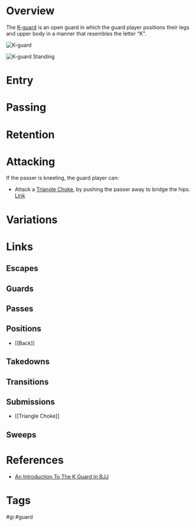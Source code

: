 # Overview
The <u>K-guard</u> is an open guard in which the guard player positions their legs and upper body in a manner that resembles the letter “K”.

![K-guard](https://i.imgur.com/mdftcbW.jpg)

![K-guard Standing](https://www.nagafighter.com/wp-content/uploads//k-guard-1.jpg)
# Entry

# Passing
# Retention
# Attacking
If the passer is kneeling, the guard player can:
- Attack a [Triangle Choke](obsidian://open?vault=Obsidian-BJJ-Notes&file=Submissions%2FTriangle%20Choke), by pushing the passer away to bridge the hips. [Link](https://youtu.be/abMZW1GXS5I?si=oyJY44wr5SGVv7g_&t=53)
# Variations
# Links
## Escapes
## Guards
## Passes
## Positions
- [[Back]]
## Takedowns
## Transitions
## Submissions
- [[Triangle Choke]]
## Sweeps
# References
- [An Introduction To The K Guard In BJJ](https://evolve-mma.com/blog/an-introduction-to-the-k-guard-in-bjj/)
# Tags
#gi #guard 